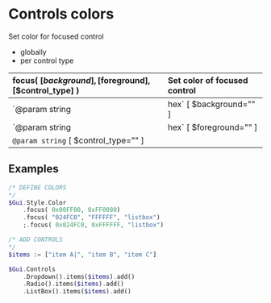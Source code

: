 # Controls colors  
Set color for focused control  
* globally  
* per control type  

| __focus__( [$background], [$foreground], [$control_type] )    |Set color of focused control    |  
|:---    |:---    |  
|`@param string | hex` [ $background="" ]    |color    |  
|`@param string | hex` [ $foreground="" ]    |color    |  
|`@param string` [ $control_type="" ]    |    |  
##  

## Examples  

``` php  
/* DEFINE COLORS  */  $Gui.Style.Color      .focus( 0x00FF00, 0xFF0080)      .focus( "024FC0", "FFFFFF", "listbox")      ;.focus( 0x024FC0, 0xFFFFFF, "listbox")  /* ADD CONTROLS  */  $items := ["item A|", "item B", "item C"]  $Gui.Controls      .Dropdown().items($items).add()      .Radio().items($items).add()      .ListBox().items($items).add()  
```  
